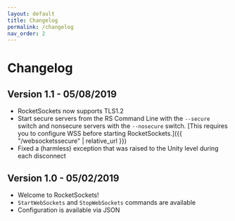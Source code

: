 ```yaml
---
layout: default
title: Changelog
permalink: /changelog
nav_order: 2
---
```


# Changelog

## Version 1.1 - 05/08/2019

- RocketSockets now supports TLS1.2
- Start secure servers from the RS Command Line with the `--secure` switch and nonsecure servers with the `--nosecure` switch. [This requires you to configure WSS before starting RocketSockets.]({{ "/websocketssecure" | relative_url }})
- Fixed a (harmless) exception that was raised to the Unity level during each disconnect

## Version 1.0 - 05/02/2019

- Welcome to RocketSockets!
- `StartWebSockets` and `StopWebSockets` commands are available
- Configuration is available via JSON
